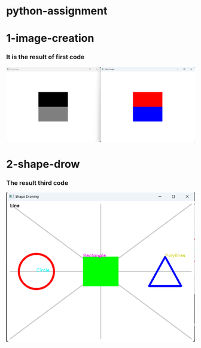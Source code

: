 # python-assignment

# 1-image-creation
### It is the result of first code
![Reference Image ](/images/image-creation.png)




# 2-shape-drow
### The result third code 

![Reference Image](/images/shape%20-%20drawing.png)

